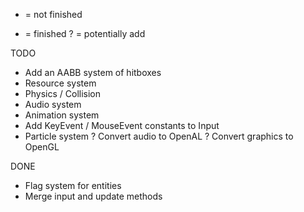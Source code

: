 - = not finished
+ = finished
? = potentially add

TODO

- Add an AABB system of hitboxes
- Resource system
- Physics / Collision
- Audio system
- Animation system
- Add KeyEvent / MouseEvent constants to Input
- Particle system
? Convert audio to OpenAL
? Convert graphics to OpenGL

DONE
+ Flag system for entities
+ Merge input and update methods